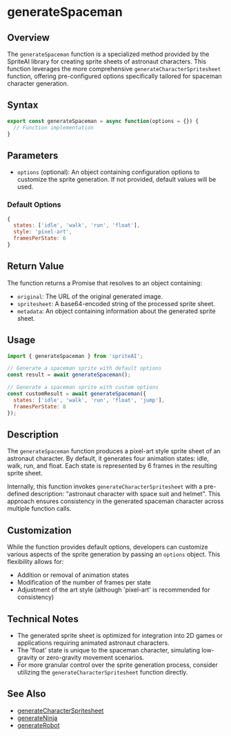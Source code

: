 # generateSpaceman

## Overview

The `generateSpaceman` function is a specialized method provided by the SpriteAI library for creating sprite sheets of astronaut characters. This function leverages the more comprehensive `generateCharacterSpritesheet` function, offering pre-configured options specifically tailored for spaceman character generation.

## Syntax

```javascript
export const generateSpaceman = async function(options = {}) {
  // Function implementation
}
```

## Parameters

- `options` (optional): An object containing configuration options to customize the sprite generation. If not provided, default values will be used.

### Default Options

```javascript
{
  states: ['idle', 'walk', 'run', 'float'],
  style: 'pixel-art',
  framesPerState: 6
}
```

## Return Value

The function returns a Promise that resolves to an object containing:

- `original`: The URL of the original generated image.
- `spritesheet`: A base64-encoded string of the processed sprite sheet.
- `metadata`: An object containing information about the generated sprite sheet.

## Usage

```javascript
import { generateSpaceman } from 'spriteAI';

// Generate a spaceman sprite with default options
const result = await generateSpaceman();

// Generate a spaceman sprite with custom options
const customResult = await generateSpaceman({
  states: ['idle', 'walk', 'run', 'float', 'jump'],
  framesPerState: 8
});
```

## Description

The `generateSpaceman` function produces a pixel-art style sprite sheet of an astronaut character. By default, it generates four animation states: idle, walk, run, and float. Each state is represented by 6 frames in the resulting sprite sheet.

Internally, this function invokes `generateCharacterSpritesheet` with a pre-defined description: "astronaut character with space suit and helmet". This approach ensures consistency in the generated spaceman character across multiple function calls.

## Customization

While the function provides default options, developers can customize various aspects of the sprite generation by passing an `options` object. This flexibility allows for:

- Addition or removal of animation states
- Modification of the number of frames per state
- Adjustment of the art style (although 'pixel-art' is recommended for consistency)

## Technical Notes

- The generated sprite sheet is optimized for integration into 2D games or applications requiring animated astronaut characters.
- The 'float' state is unique to the spaceman character, simulating low-gravity or zero-gravity movement scenarios.
- For more granular control over the sprite generation process, consider utilizing the `generateCharacterSpritesheet` function directly.

## See Also

- [generateCharacterSpritesheet](./generateCharacterSpritesheet.md)
- [generateNinja](./generateNinja.md)
- [generateRobot](./generateRobot.md)
